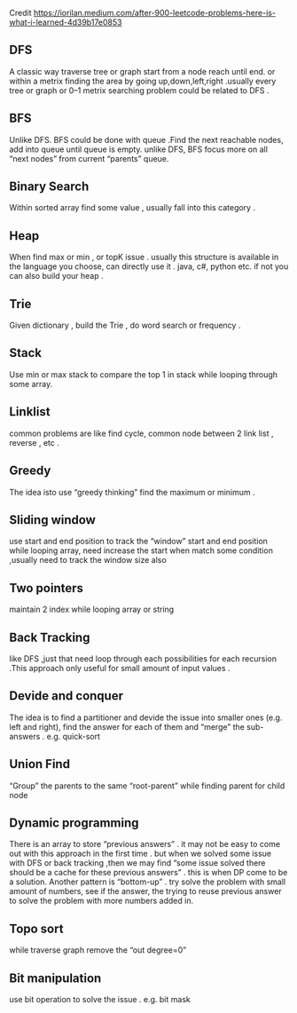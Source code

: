 Credit
https://iorilan.medium.com/after-900-leetcode-problems-here-is-what-i-learned-4d39b17e0853

## DFS
A classic way traverse tree or graph start from a node reach until end. or within a metrix finding the area by going up,down,left,right .usually every tree or graph or 0–1 metrix searching problem could be related to DFS .
## BFS
Unlike DFS. BFS could be done with queue .Find the next reachable nodes, add into queue until queue is empty. unlike DFS, BFS focus more on all “next nodes” from current “parents” queue.
## Binary Search
Within sorted array find some value , usually fall into this category .
## Heap
When find max or min , or topK issue . usually this structure is available in the language you choose, can directly use it . java, c#, python etc. if not you can also build your heap .
## Trie
Given dictionary , build the Trie , do word search or frequency .
## Stack
Use min or max stack to compare the top 1 in stack while looping through some array.
## Linklist
common problems are like find cycle, common node between 2 link list , reverse , etc .
## Greedy
The idea isto use “greedy thinking” find the maximum or minimum .
## Sliding window
use start and end position to track the “window” start and end position while looping array, need increase the start when match some condition ,usually need to track the window size also
## Two pointers
maintain 2 index while looping array or string
## Back Tracking
like DFS ,just that need loop through each possibilities for each recursion .This approach only useful for small amount of input values .
## Devide and conquer
The idea is to find a partitioner and devide the issue into smaller ones (e.g. left and right), find the answer for each of them and “merge” the sub-answers . e.g. quick-sort
## Union Find
“Group” the parents to the same “root-parent” while finding parent for child node
## Dynamic programming
There is an array to store “previous answers” . it may not be easy to come out with this approach in the first time . but when we solved some issue with DFS or back tracking ,then we may find “some issue solved there should be a cache for these previous answers” . this is when DP come to be a solution.
Another pattern is “bottom-up” . try solve the problem with small amount of numbers, see if the answer, the trying to reuse previous answer to solve the problem with more numbers added in.
## Topo sort
while traverse graph remove the “out degree=0”
## Bit manipulation
use bit operation to solve the issue . e.g. bit mask